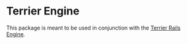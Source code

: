 # Terrier Engine

This package is meant to be used in conjunction with the [Terrier Rails Engine](https://github.com/Terrier-Tech/terrier-engine).